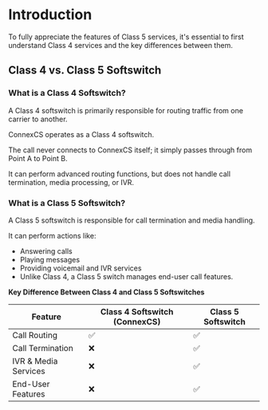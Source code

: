 # Introduction

To fully appreciate the features of Class 5 services, it's essential to first understand Class 4 services and the key differences between them.

## Class 4 vs. Class 5 Softswitch

### What is a Class 4 Softswitch?

A Class 4 softswitch is primarily responsible for routing traffic from one carrier to another.

ConnexCS operates as a Class 4 softswitch.

The call never connects to ConnexCS itself; it simply passes through from Point A to Point B.

It can perform advanced routing functions, but does not handle call termination, media processing, or IVR.

### What is a Class 5 Softswitch?

A Class 5 softswitch is responsible for call termination and media handling.

It can perform actions like:
+ Answering calls
+ Playing messages
+ Providing voicemail and IVR services
+ Unlike Class 4, a Class 5 switch manages end-user call features.

**Key Difference Between Class 4 and Class 5 Softswitches**

|Feature|Class 4 Softswitch (ConnexCS)|	Class 5 Softswitch|
|-------|-----------------------------|-------------------|
|Call Routing|✅|✅|
|Call Termination|❌|✅|
|IVR & Media Services|❌|✅|
|End-User Features|❌|✅|